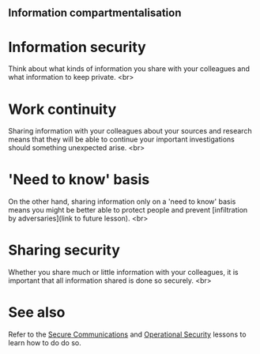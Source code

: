 
## Information compartmentalisation

# Information security
Think about what kinds of information you share with your colleagues and what information to keep private.
&lt;br&gt;
# Work continuity
Sharing information with your colleagues about your sources and research means that they will be able to continue your important investigations should something unexpected arise.
&lt;br&gt;
# &#39;Need to know&#39; basis
On the other hand, sharing information only on a &#39;need to know&#39; basis means you might be better able to protect people and prevent [infiltration by adversaries](link to future lesson).
&lt;br&gt;
# Sharing security
Whether you share much or little information with your colleagues, it is important that all information shared is done so securely.
&lt;br&gt;
# See also
Refer to the [Secure Communications](topics/understand-4-digisec/4-secure-communications/1-1-intro.md) and [Operational Security](topics/understand-3-opsec/0-getting-started/1-1-intro.md) lessons to learn how to do do so.
